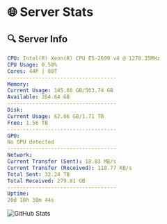# 🌐 Server Stats
## 🔍 Server Info
```yaml
CPU: Intel(R) Xeon(R) CPU E5-2699 v4 @ 1278.35MHz
CPU Usage: 0.50%
Cores: 44P | 88T
-----------------------------------
Memory:
Current Usage: 145.68 GB/503.74 GB
Available: 354.64 GB
-----------------------------------
Disk:
Current Usage: 62.66 GB/1.71 TB
Free: 1.56 TB
-----------------------------------
GPU:
No GPU detected
-----------------------------------
Network:
Current Transfer (Sent): 18.83 MB/s
Current Transfer (Received): 118.77 KB/s
Total Sent: 32.24 TB
Total Received: 279.81 GB
-----------------------------------
Uptime:
20d 10h 38m 44s
```
![GitHub Stats](https://img.shields.io/badge/Updated-2025-03-28_08:01:33-blue)